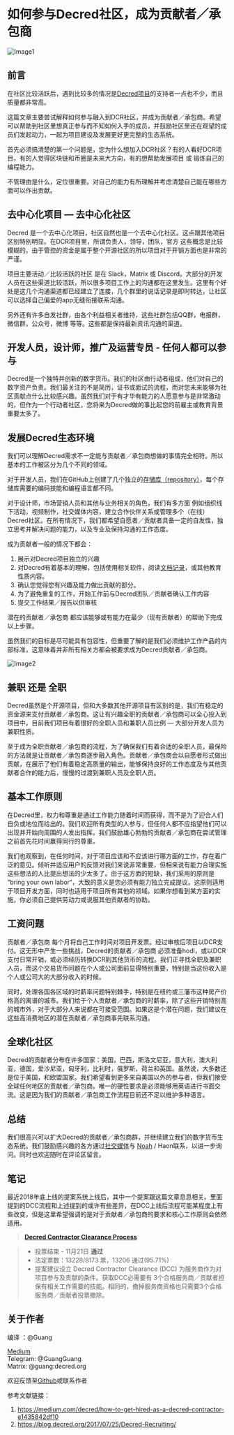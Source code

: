 # 如何参与Decred社区，成为贡献者／承包商

![Image1](/img/How_to_Get_Hired_as_a_Decred_Contractor_CN/img1.png)

## 前言
在社区比较活跃后，遇到比较多的情况是[Decred项目](https://www.decred.org/)的支持者一点也不少，而且质量都非常高。

这篇文章主要尝试解释如何参与融入到DCR社区，并成为贡献者／承包商。希望可以帮助到社区里想真正参与而不知如何入手的成员，并鼓励社区里还在观望的成员们发起动力，一起为项目建设及发展更好更完整的生态系统。

首先必须搞清楚的第一个问题是，您为什么想加入DCR社区？有的人看好DCR项目，有的人觉得区块链和币圈是未来大方向，有的想帮助发展项目 或 锻炼自己的编程能力。

不管理由是什么，定位很重要。对自己的能力有所理解并考虑清楚自己能在哪些方面可以作出贡献。

## 去中心化项目 — 去中心化社区

Decred 是一个去中心化项目，社区自然也是一个去中心化社区。这点跟其他项目区别特别明显。在DCR项目里，所谓负责人，领导，团队，官方 这些概念是比较模糊的。由于管控的资金是属于整个开源社区的所以项目对于开销方面也是非常的严谨。

项目主要活动／比较活跃的社区 是在 Slack，Matrix 或 Discord。大部分的开发人员在这些渠道比较活跃，所以很多项目工作上的沟通都在这里发生。这里有个好处是这几个沟通渠道都已经建立了连接，几个群里的说话记录是即时转达，让社区可以选择自己偏爱的app无缝衔接联系沟通。

另外还有许多自发社群，由各个利益相关者维持，这些社群包括QQ群，电报群，微信群，公众号，微博 等等。这些都是保持最新资讯沟通的渠道。

##  开发人员，设计师，推广及运营专员 - 任何人都可以参与

Decred是一个独特并创新的数字货币。我们的社区由行动者组成，他们对自己的数字资产负责。我们最关注的不是简历，证书或面试的流程，而对您未来能够为社区贡献点什么比较感兴趣。虽然我们对于有才华有能力的人愿意参与是非常激动的，但作为一个行动者社区，您将来为Decred做的事比起您的前雇主或教育背景重要太多了。

## 发展Decred生态环境

我们可以理解Decred需求不一定能与贡献者／承包商想做的事情完全相符。所以基本的工作被区分为几个不同的领域。

对于开发人员，我们在GitHub上创建了几个独立的[存储库（repository）](https://github.com/decred)，每个存储库需要的编码技能和编程语言都不同。

对于设计师，市场营销人员和其他与业务相关的角色，我们有多方面 例如组织线下活动，视频制作，社交媒体内容，建立合作伙伴关系或管理多个（在线）Decred社区。在所有情况下，我们都希望自愿者／贡献者具备一定的自发性，独立思考并解决问题的能力，以及专业及保持沟通的工作态度。

成为贡献者一般的情况下都会：

1. 展示对Decred项目独立的兴趣
2. 对Decred有着基本的理解，包括使用相关软件，阅读[文档记录](https://docs.decred.org/)，或其他教育性质内容。
3. 确认您觉得您有兴趣及能力做出贡献的部分。
4. 为了避免重复的工作，开始工作前与Decred团队／贡献者确认工作内容
5. 提交工作结果／报告以供审核

潜在的贡献者／承包商 都应该能够或有能力在最少（现有贡献者）的帮助下完成以上步骤。

虽然我们的目标是尽可能具有包容性，但重要了解的是我们必须维护工作产品的内部标准，这意味着并非所有相关方都会被要求成为Decred贡献者／承包商。

![Image2](/img/How_to_Get_Hired_as_a_Decred_Contractor_CN/img2.jpeg)

## 兼职 还是 全职
Decred虽然是个开源项目，但和大多数其他开源项目有区别的是，我们有稳定的资金源来支付贡献者／承包商。这让有兴趣全职的贡献者／承包商可以全心投入到项目中。目前我们项目有着很好的全职人员和兼职人员比例 — 大部分开发人员为兼职性质。

至于成为全职贡献者／承包商的流程，为了确保我们有着合适的全职人员，最保险的方法就是让贡献者／承包商逐步融入角色。贡献者／承包商会以自愿者形式做出贡献，在展示了他们有着稳定高质量的输出，能够保持良好的工作态度及与其他贡献者合作的能力后，慢慢的过渡到兼职人员及全职人员。

## 基本工作原则

在Decred里，权力和尊重是通过工作能力随着时间而获得，而不是为了迎合人们自负或地位而给出的。我们欢迎所有类型的人参与，但任何人都不应指望他们可以出现并开始向周围的人发出指挥。我们鼓励雄心勃勃的贡献者／承包商在尝试管理之前首先花时间赢得同行的尊重。

我们也观察到，在任何时间，对于项目应该和不应该进行哪方面的工作，存在着广泛的意见。倾听并适应用户的反馈对我们来说非常重要，但相来说有能力合理实施这些想法的人比提出想法的少太多了。由于这方面的短缺，我们采用的原则是 “bring your own labor“，大致的意义是您必须有能力独立完成提议。这原则适用于项目开发方面，同时也适用于项目所有其他的领域。如果你想看到某方面的实施，你必须自己提供劳动力或说服其他贡献者的协助。

## 工资问题 

贡献者／承包商 每个月将自己工作时间对项目开发票。经过审核后项目以DCR支付。这无形中产生一些挑战，Decred的贡献者／承包商 必须准备hodl，或以DCR支付日常开销，或必须经历转换DCR到其他货币的流程。我们正寻找全职及兼职人员，而这个交易货币问题在个人或公司面前显得特别重要，特别是当这份收入是个人或公司大的大部分收入的时候。

同时，处理各国各区域的时薪率问题特别棘手，特别是在纽约或三藩市这种房产价格高的离谱的城市。我们给于个人贡献者／承包商的时薪率，除了这些开销特别高的城市外，对于大部分人来说都在可接受范围。如果这是个潜在问题，我们建议在这些高消费地区的潜在贡献者／承包商事先联系沟通。

## 全球化社区
Decred的贡献者分布在许多国家：美国，巴西，斯洛文尼亚，意大利，澳大利亚，德国，爱沙尼亚，匈牙利，比利时，俄罗斯，荷兰和英国。虽然说，大多数还是位于美国，和欧盟国家。我们希望看到更多来自美国以外的参与者，但我们接受全球任何地区的贡献者／承包商。唯一的硬性要求是必须能够用英语进行书面交流。这是因为我们的贡献者／承包商工作流程目前还不足以维护多种语言。

## 总结
我们很高兴可以扩大Decred的贡献者／承包商群，并继续建立我们的数字货币生态系统。我们鼓励感兴趣的各方通过[社交媒体](https://decred.org/community/)与 [Noah](https://medium.com/@NoahPierau) / Haon联系，以进一步询问。同时也欢迎随时在评论区留言。

## 笔记
最近2018年底上线的提案系统上线后，其中一个提案跟这篇文章息息相关。里面提到的DCC流程和上述提到的或许有些差异，在DCC上线后流程可能某程度上有些改变，但是这里希望强调的是对于贡献者／承包商的要求和核心工作原则会依然适用。

> **[Decred Contractor Clearance Process](https://proposals.decred.org/proposals/fa38a3593d9a3f6cb2478a24c25114f5097c572f6dadf24c78bb521ed10992a4)** 

>* 投票结束 - 11月21日 **通过**
>* 法定票数：13228/8173 票，13206 通过(95.71%) 
>* 提案建议设立 Decred Contractor Clearance (DCC) 为服务商作为对项目参与及贡献的条件。获取DCC必需要有 3个合格服务商／贡献者担保有相关工作需要的技能。相同的，撤掉服务商资格也只需要3个合格服务商／贡献者投票撤除。

## 关于作者 
编译 ：@Guang

[Medium](https://medium.com/@guang.dcr)<br/>
Telegram: @GuangGuang<br/>
Matrix: @guang:decred.org

欢迎反馈至[Github](https://github.com/Guang168)或联系作者

参考文献链接：
 
1. https://medium.com/decred/how-to-get-hired-as-a-decred-contractor-e1435842df10
2. https://blog.decred.org/2017/07/25/Decred-Recruiting/
